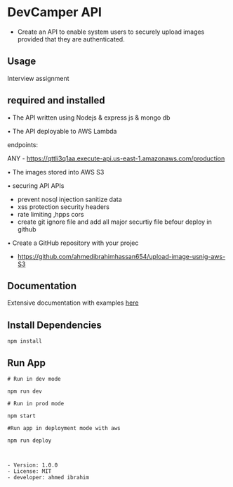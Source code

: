 # DevCamper API

* Create an API to enable system users to securely upload images provided that they are 
authenticated.

## Usage

Interview assignment 



## required and installed 

• The API  written using Nodejs & express js & mongo db 


•  The API  deployable to AWS Lambda 

endpoints:
 
  ANY - https://qttli3q1aa.execute-api.us-east-1.amazonaws.com/production


• The images stored into AWS S3 


•  securing API APIs 

- prevent nosql injection sanitize data 
- xss protection security headers
- rate limiting ,hpps cors
- create git ignore file and add all major securtiy file befour deploy in github

•  Create a GitHub repository with your projec

- https://github.com/ahmedibrahimhassan654/upload-image-usnig-aws-S3


## Documentation 

Extensive documentation with examples [here](https://documenter.getpostman.com/view/7173620/Tz5p6dMb)

## Install Dependencies

```
npm install
```

## Run App

```
# Run in dev mode

npm run dev

# Run in prod mode

npm start

#Run app in deployment mode with aws

npm run deploy



- Version: 1.0.0
- License: MIT
- developer: ahmed ibrahim 

